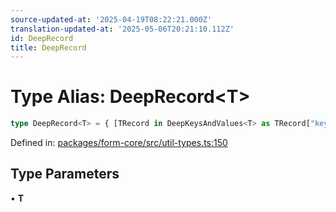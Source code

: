 ```yaml
---
source-updated-at: '2025-04-19T08:22:21.000Z'
translation-updated-at: '2025-05-06T20:21:10.112Z'
id: DeepRecord
title: DeepRecord
---
```


<!-- DO NOT EDIT: this page is autogenerated from the type comments -->

# Type Alias: DeepRecord\<T\>

```ts
type DeepRecord<T> = { [TRecord in DeepKeysAndValues<T> as TRecord["key"]]: TRecord["value"] };
```

Defined in: [packages/form-core/src/util-types.ts:150](https://github.com/TanStack/form/blob/main/packages/form-core/src/util-types.ts#L150)

## Type Parameters

• **T**
